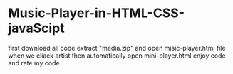 # Music-Player-in-HTML-CSS-javaScipt

first download all code
extract "media.zip"
and open misic-player.html file
when we cliack artist then automatically open mini-player.html
enjoy code and rate my code 
